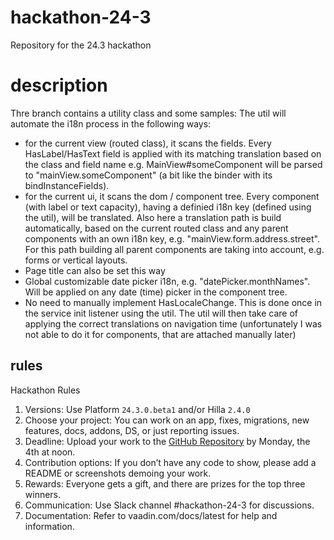 # hackathon-24-3
Repository for the 24.3 hackathon

# description
Thre branch contains a utility class and some samples: The util will automate the i18n process in the following ways:
- for the current view (routed class), it scans the fields. Every HasLabel/HasText field is applied with its matching translation based on the class and field name e.g. MainView#someComponent will be parsed to "mainView.someComponent" (a bit like the binder with its bindInstanceFields).
- for the current ui, it scans the dom / component tree. Every component (with label or text capacity), having a definied i18n key (defined using the util), will be translated. Also here a translation path is build automatically, based on the current routed class and any parent components with an own i18n key, e.g. "mainView.form.address.street". For this path building all parent components are taking into account, e.g. forms or vertical layouts.
- Page title can also be set this way
- Global customizable date picker i18n, e.g. "datePicker.monthNames". Will be applied on any date (time) picker in the component tree.
- No need to manually implement HasLocaleChange. This is done once in the service init listener using the util. The util will then take care of applying the correct translations on navigation time (unfortunately I was not able to do it for components, that are attached manually later)

## rules
Hackathon Rules

1. Versions: Use Platform `24.3.0.beta1` and/or Hilla `2.4.0`
2. Choose your project: You can work on an app, fixes, migrations, new features, docs, addons, DS, or just reporting issues.
3. Deadline: Upload your work to the [GitHub Repository](https://github.com/vaadin/hackathon-24-3) by Monday, the 4th at noon.
4. Contribution options: If you don’t have any code to show, please add a README or screenshots demoing your work.
5. Rewards: Everyone gets a gift, and there are prizes for the top three winners.
6. Communication: Use Slack channel #hackathon-24-3 for discussions.
7. Documentation: Refer to vaadin.com/docs/latest for help and information.
